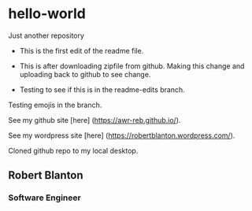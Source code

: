 # hello-world
Just another repository

- This is the first edit of the readme file.

- This is after downloading zipfile from github.  Making this change and uploading back to github to see change.

- Testing to see if this is in the readme-edits branch.

Testing emojis in the branch.  

See my github site [here] (https://awr-reb.github.io/).

See my wordpress site [here] (https://robertblanton.wordpress.com/).

Cloned github repo to my local desktop.

## Robert Blanton
### Software Engineer
